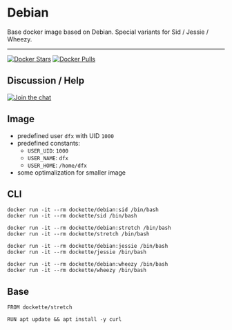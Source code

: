 # Debian

Base docker image based on Debian. Special variants for Sid / Jessie / Wheezy.

------

[![Docker Stars](https://img.shields.io/docker/stars/dockette/debian.svg?style=flat)](https://hub.docker.com/r/dockette/debian/)
[![Docker Pulls](https://img.shields.io/docker/pulls/dockette/debian.svg?style=flat)](https://hub.docker.com/r/dockette/debian/)

## Discussion / Help

[![Join the chat](https://img.shields.io/gitter/room/dockette/dockette.svg?style=flat-square)](https://gitter.im/dockette/dockette?utm_source=badge&utm_medium=badge&utm_campaign=pr-badge&utm_content=badge)

## Image

- predefined user `dfx` with UID `1000`
- predefined constants:
    - `USER_UID`: `1000`
    - `USER_NAME`: `dfx`
    - `USER_HOME`: `/home/dfx`
- some optimalization for smaller image 

## CLI

```
docker run -it --rm dockette/debian:sid /bin/bash
docker run -it --rm dockette/sid /bin/bash

docker run -it --rm dockette/debian:stretch /bin/bash
docker run -it --rm dockette/stretch /bin/bash

docker run -it --rm dockette/debian:jessie /bin/bash
docker run -it --rm dockette/jessie /bin/bash

docker run -it --rm dockette/debian:wheezy /bin/bash
docker run -it --rm dockette/wheezy /bin/bash
```

## Base

```
FROM dockette/stretch

RUN apt update && apt install -y curl
```
